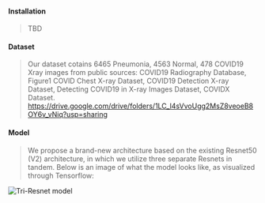 #### Installation
> TBD
>
>


#### Dataset
> Our dataset cotains 6465 Pneumonia, 4563 Normal, 478 COVID19 Xray images from public sources: COVID19 Radiography Database, Figure1 COVID Chest X-ray Dataset, COVID19 Detection X-ray Dataset, Detecting COVID19 in X-ray Images Dataset, COVIDX Dataset.
> https://drive.google.com/drive/folders/1LC_l4sVvoUgg2MsZ8veoeB8OY6v_vNiq?usp=sharing

#### Model
> We propose a brand-new architecture based on the existing Resnet50 (V2) architecture, in which we utilize three separate Resnets in tandem. Below is an image of what the model looks like, as visualized through Tensorflow:

![Tri-Resnet model](https://github.com/rxYoungho/X-ray-CT_scan_Covid-19_detection/blob/master/img/tri-resnet.png)
